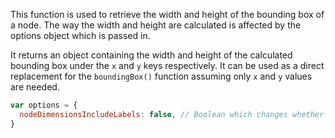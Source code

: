 This function is used to retrieve the width and height of the bounding box of a node. The way the width and height are calculated is affected by the options object which is passed in.

It returns an object containing the width and height of the calculated bounding box under the `x` and `y` keys respectively. It can be used as a direct replacement for the `boundingBox()` function assuming only `x` and `y` values are needed.

```js
var options = {
  nodeDimensionsIncludeLabels: false, // Boolean which changes whether label dimensions are included when calculating node dimensions
}
```
